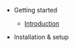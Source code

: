 <!-- * [Introduction](/README)
 * [Level 1](/1/README)
  * [Level 2](/1/2/README)
    * [Level 3](/1/2/3/README)
      * [Level 4](/1/2/3/4/README)
        * [Level 5](/1/2/3/4/5/README)
* [Level 2](/2/README) -->

- Getting started
  - [Introduction](/introduction.md)
  <!-- - [Features](/features.md) -->

- Installation & setup
  <!-- - [Level 2](/2/README) -->